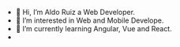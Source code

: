 - 👋 Hi, I’m Aldo Ruiz a Web Developer.
- 👀 I’m interested in Web and Mobile Develope.
- 🌱 I’m currently learning Angular, Vue and React.
- 

<!---
DVs07/DVs07 is a ✨ special ✨ repository because its `README.md` (this file) appears on your GitHub profile.
You can click the Preview link to take a look at your changes.
--->
